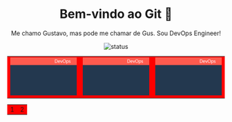 <style>
    td {
        border: none;    
        background-color: red 
    }
</style>

<h1 align="center">Bem-vindo ao Git 📂 </h1>

<p align="center">
  Me chamo Gustavo, mas pode me chamar de Gus. Sou DevOps Engineer!
</p>

<p align="center">
  <img src="https://img.shields.io/badge/status-em%20andamento-yellow" alt="status">
</p>

<table align="center" border="0">
  <tr>
    <td>
      <a href="https://link1.com">
        <img src="./assets/img1.png" width="250" />
      </a>
    </td>
    <td>
      <a href="https://link2.com">
        <img src="./assets/img1.png" width="250" />
      </a>
    </td>
    <td>
      <a href="https://link2.com">
        <img src="./assets/img1.png" width="250" />
      </a>
    </td>
  </tr>
</table>

<table align="center" width="100">
    <tr align="center" width="100">
        <td align="center" width="50%">1</td>
        <td align="center" width="50%">2</td>
    </tr>
</table>

<!--
**gussXX/gussXX** is a ✨ _special_ ✨ repository because its `README.md` (this file) appears on your GitHub profile.

Here are some ideas to get you started:

- 🔭 I’m currently working on ...
- 🌱 I’m currently learning ...
- 👯 I’m looking to collaborate on ...
- 🤔 I’m looking for help with ...
- 💬 Ask me about ...
- 📫 How to reach me: ...
- 😄 Pronouns: ...
- ⚡ Fun fact: ...
-->
